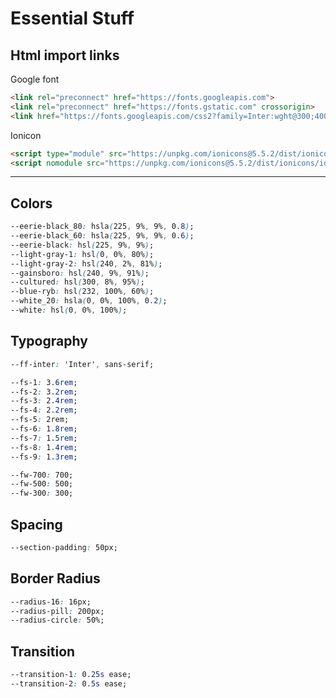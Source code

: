 # Essential Stuff

## Html import links

Google font

``` html
<link rel="preconnect" href="https://fonts.googleapis.com">
<link rel="preconnect" href="https://fonts.gstatic.com" crossorigin>
<link href="https://fonts.googleapis.com/css2?family=Inter:wght@300;400;500;700&display=swap" rel="stylesheet">
```

Ionicon

``` html
<script type="module" src="https://unpkg.com/ionicons@5.5.2/dist/ionicons/ionicons.esm.js"></script>
<script nomodule src="https://unpkg.com/ionicons@5.5.2/dist/ionicons/ionicons.js"></script>
```

---

## Colors

``` css
--eerie-black_80: hsla(225, 9%, 9%, 0.8);
--eerie-black_60: hsla(225, 9%, 9%, 0.6);
--eerie-black: hsl(225, 9%, 9%);
--light-gray-1: hsl(0, 0%, 80%);
--light-gray-2: hsl(240, 2%, 81%);
--gainsboro: hsl(240, 9%, 91%);
--cultured: hsl(300, 8%, 95%);
--blue-ryb: hsl(232, 100%, 60%);
--white_20: hsla(0, 0%, 100%, 0.2);
--white: hsl(0, 0%, 100%);
```

## Typography

``` css
--ff-inter: 'Inter', sans-serif;

--fs-1: 3.6rem;
--fs-2: 3.2rem;
--fs-3: 2.4rem;
--fs-4: 2.2rem;
--fs-5: 2rem;
--fs-6: 1.8rem;
--fs-7: 1.5rem;
--fs-8: 1.4rem;
--fs-9: 1.3rem;

--fw-700: 700;
--fw-500: 500;
--fw-300: 300;
```

## Spacing

``` css
--section-padding: 50px;
```

## Border Radius

``` css
--radius-16: 16px;
--radius-pill: 200px;
--radius-circle: 50%;
```

## Transition

``` css
--transition-1: 0.25s ease;
--transition-2: 0.5s ease;
```
